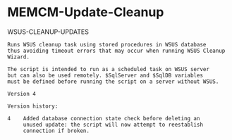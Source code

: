 # MEMCM-Update-Cleanup

WSUS-CLEANUP-UPDATES
    
    Runs WSUS cleanup task using stored procedures in WSUS database
    thus avoiding timeout errors that may occur when running WSUS Cleanup Wizard.

    The script is intended to run as a scheduled task on WSUS server
    but can also be used remotely. $SqlServer and $SqlDB variables 
    must be defined before running the script on a server without WSUS.

    Version 4

    Version history:

    4    Added database connection state check before deleting an 
         unused update: the script will now attempt to reestablish
         connection if broken.
